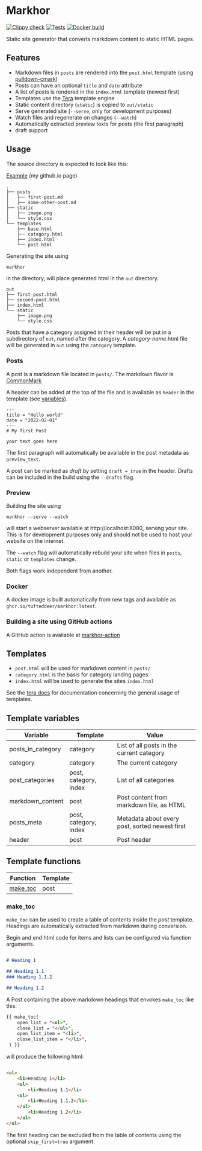 # Markhor

[![Clippy check](https://github.com/tufteddeer/markhor/actions/workflows/clippy.yml/badge.svg)](https://github.com/tufteddeer/markhor/actions/workflows/clippy.yml)
[![Tests](https://github.com/tufteddeer/markhor/actions/workflows/test.yml/badge.svg)](https://github.com/tufteddeer/markhor/actions/workflows/test.yml)
[![Docker build](https://github.com/tufteddeer/markhor/actions/workflows/docker.yaml/badge.svg)](https://github.com/tufteddeer/markhor/actions/workflows/docker.yaml)

Static site generator that converts markdown content to static HTML pages.

## Features

- Markdown files in `posts` are rendered into the `post.html` template (using [pulldown-cmark](https://crates.io/crates/pulldown-cmark))
- Posts can have an optional `title` and `date` attribute
- A list of posts is rendered in the `index.html` template (newest first)
- Templates use the [Tera](https://tera.netlify.app/) template engine
- Static content directory (`static`) is copied to `out/static`
- Serve generated site (`--serve`, only for development purposes)
- Watch files and regenerate on changes (`--watch`)
- Automatically extracted preview texts for posts (the first paragraph)
- draft support

## Usage

The source directory is expected to look like this:

[Example](https://github.com/tufteddeer/tufteddeer.github.io) (my github.io page)

```
.
├── posts
│   ├── first-post.md
│   ├── some-other-post.md
├── static
│   ├── image.png
│   └── style.css
└── templates
    ├── base.html
    ├── category.html
    ├── index.html
    └── post.html
```

Generating the site using

```bash
markhor 
```

in the directory, will place generated html in the `out` directory.

```
out
├── first-post.html
├── second-post.html
├── index.html
└── static
    ├── image.png
    └── style.css
```

Posts that have a category assigned in their header will be put in a subdirectory of `out`, named after the category. A _category-name_.html file will be generated in `out` using the `category` template.

### Posts

A post is a markdown file located in `posts/`.
The markdown flavor is [CommonMark](https://commonmark.org/)

A header can be added at the top of the file and is available as `header` in the template (see [variables](#template-variables)).

```
---
title = "Hello world"
date = "2022-02-01"
---
# My first Post

your text goes here
```
The first paragraph will automatically be available in the post metadata as `preview_text`.

A post can be marked as _draft_ by setting `draft = true` in the header. Drafts can be included in the build using the `--drafts` flag.

### Preview

Building the site using

```
markhor --serve --watch
```

will start a webserver available at http://localhost:8080, serving your site. This is for development purposes only and should not be used to host your website on the internet.

The `--watch` flag will automatically rebuild your site when files in `posts`, `static` or `templates` change.

Both flags work independent from another.

### Docker

A docker image is built automatically from new tags and available as `ghcr.io/tufteddeer/markhor:latest`.

### Building a site using GitHub actions

A GitHub action is available at [markhor-action](https://github.com/tufteddeer/markhor-action)

## Templates

* `post.html` will be used for markdown content in `posts/`
* `category.html` is the basis for category landing pages
* `index.html` will be used to generate the sites `index.html`

See the [tera docs](https://tera.netlify.app/docs/) for documentation concerning the general usage of templates.

## Template variables

| **Variable**      | **Template**          | **Value**
| ----------------- | --------------------- |---------------------
| posts_in_category | category              | List of all posts in the current category
| category          | category              | The current category
| post_categories   | post, category, index | List of all categories
| markdown_content  | post                  | Post content from markdown file, as HTML
| posts_meta        | post, category, index | Metadata about every post, sorted newest first
| header            | post                  | Post header

## Template functions

| **Function** | **Template** |
| ------------ | ------------ |
| [make_toc](#make_toc)     | post         |


### make_toc

`make_toc` can be used to create a table of contents inside the _post_ template. Headings are automatically extracted from markdown during conversion.

Begin and end html code for items and lists can be configured via function arguments.

```markdown

# Heading 1

## Heading 1.1
### Heading 1.1.2

## Heading 1.2

```

A Post containing the above markdown headings that envokes `make_toc` like this:

```html
{{ make_toc(
    open_list = "<ul>",
    close_list = "</ul>",
    open_list_item = "<li>",
    close_list_item = "</li>",
 ) }}
```

will produce the following html:

```html

<ul>
    <li>Heading 1</li>
    <ul>
        <li>Heading 1.1</li>
    <ul>
        <li>Heading 1.1.2</li>
    </ul>
        <li>Heading 1.2</li>
    </ul>
</ul>
```

The first heading can be excluded from the table of contents using the optional `skip_first=true` argument.
